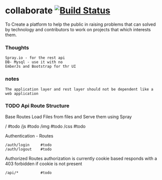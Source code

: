 # collaborate   [![Build Status](https://travis-ci.org/vishnu667/collaborate.svg)](https://travis-ci.org/vishnu667/collaborate)


To Create a platform to help the public in raising problems that can solved by technology and contributors to work on projects that which interests them.

### Thoughts
    Spray.io - for the rest api
    DB- Mysql - use it with no
    EmberJs and Bootstrap for thr UI

### notes

    The application layer and rest layer should not be dependent like a web application
    
### TODO Api Route Structure

Base Routes 
Load Files from files and Serve them using Spray

   /                #todo
   /js              #todo
   /img             #todo
   /css             #todo

Authentication - Routes

    /auth/login     #todo
    /auth/logout    #todo

Authorized Routes
authorization is currently cookie based responds with a 403 forbidden if cookie is not present

    /api/*          #todo
